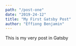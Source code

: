 ```yaml
---
path: "/post-one"
date: "2019-24-12"
title: "My First Gatsby Post"
author: "Effiong Benjamin"
---
```


This is my very post in Gatsby